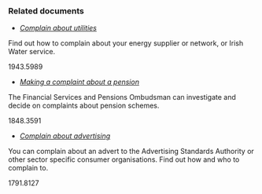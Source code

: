 ###  Related documents

  * [ _Complain about utilities_ ](/en/consumer/how-to-complain/complain-about-utilities/)

Find out how to complain about your energy supplier or network, or Irish Water
service.

1943.5989

  * [ _Making a complaint about a pension_ ](/en/money-and-tax/personal-finance/pensions/making-a-pension-complaint/)

The Financial Services and Pensions Ombudsman can investigate and decide on
complaints about pension schemes.

1848.3591

  * [ _Complain about advertising_ ](/en/consumer/how-to-complain/complain-about-advertising/)

You can complain about an advert to the Advertising Standards Authority or
other sector specific consumer organisations. Find out how and who to complain
to.

1791.8127
